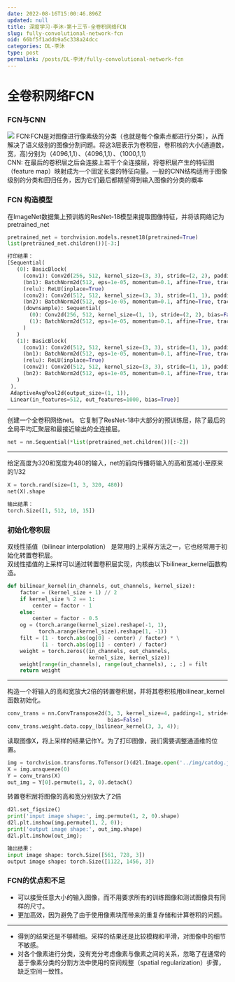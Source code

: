 ```yaml
---
date: 2022-08-16T15:00:46.896Z
updated: null
title: 深度学习-李沐-第十三节-全卷积网络FCN
slug: fully-convolutional-network-fcn
oid: 66bf5f1addb9a5c338a24dcc
categories: DL-李沐
type: post
permalink: /posts/DL-李沐/fully-convolutional-network-fcn
---
```



# 全卷积网络FCN

### FCN与CNN

![](https://qiniu.kanes.top/blog/0000f84b.png)
FCN:FCN是对图像进行像素级的分类（也就是每个像素点都进行分类），从而解决了语义级别的图像分割问题。将这3层表示为卷积层，卷积核的大小(通道数，宽，高)分别为（4096,1,1）、（4096,1,1）、（1000,1,1）  
CNN: 在最后的卷积层之后会连接上若干个全连接层，将卷积层产生的特征图（feature map）映射成为一个固定长度的特征向量。一般的CNN结构适用于图像级别的分类和回归任务，因为它们最后都期望得到输入图像的分类的概率

### FCN 构造模型

在ImageNet数据集上预训练的ResNet-18模型来提取图像特征，并将该网络记为pretrained_net

```python
pretrained_net = torchvision.models.resnet18(pretrained=True)
list(pretrained_net.children())[-3:]
```

```python
打印结果：
[Sequential(
   (0): BasicBlock(
     (conv1): Conv2d(256, 512, kernel_size=(3, 3), stride=(2, 2), padding=(1, 1), bias=False)
     (bn1): BatchNorm2d(512, eps=1e-05, momentum=0.1, affine=True, track_running_stats=True)
     (relu): ReLU(inplace=True)
     (conv2): Conv2d(512, 512, kernel_size=(3, 3), stride=(1, 1), padding=(1, 1), bias=False)
     (bn2): BatchNorm2d(512, eps=1e-05, momentum=0.1, affine=True, track_running_stats=True)
     (downsample): Sequential(
       (0): Conv2d(256, 512, kernel_size=(1, 1), stride=(2, 2), bias=False)
       (1): BatchNorm2d(512, eps=1e-05, momentum=0.1, affine=True, track_running_stats=True)
     )
   )
   (1): BasicBlock(
     (conv1): Conv2d(512, 512, kernel_size=(3, 3), stride=(1, 1), padding=(1, 1), bias=False)
     (bn1): BatchNorm2d(512, eps=1e-05, momentum=0.1, affine=True, track_running_stats=True)
     (relu): ReLU(inplace=True)
     (conv2): Conv2d(512, 512, kernel_size=(3, 3), stride=(1, 1), padding=(1, 1), bias=False)
     (bn2): BatchNorm2d(512, eps=1e-05, momentum=0.1, affine=True, track_running_stats=True)
   )
 ),
 AdaptiveAvgPool2d(output_size=(1, 1)),
 Linear(in_features=512, out_features=1000, bias=True)]
```

---

创建一个全卷积网络net。 它复制了ResNet-18中大部分的预训练层，除了最后的全局平均汇聚层和最接近输出的全连接层。

```python
net = nn.Sequential(*list(pretrained_net.children())[:-2])
```

---

给定高度为320和宽度为480的输入，net的前向传播将输入的高和宽减小至原来的1/32

```python
X = torch.rand(size=(1, 3, 320, 480))
net(X).shape

输出结果：
torch.Size([1, 512, 10, 15])
```

### 初始化卷积层

双线性插值（bilinear interpolation） 是常用的上采样方法之一，它也经常用于初始化转置卷积层。  
双线性插值的上采样可以通过转置卷积层实现，内核由以下bilinear_kernel函数构造。

```python
def bilinear_kernel(in_channels, out_channels, kernel_size):
    factor = (kernel_size + 1) // 2
    if kernel_size % 2 == 1:
        center = factor - 1
    else:
        center = factor - 0.5
    og = (torch.arange(kernel_size).reshape(-1, 1),
          torch.arange(kernel_size).reshape(1, -1))
    filt = (1 - torch.abs(og[0] - center) / factor) * \
           (1 - torch.abs(og[1] - center) / factor)
    weight = torch.zeros((in_channels, out_channels,
                          kernel_size, kernel_size))
    weight[range(in_channels), range(out_channels), :, :] = filt
    return weight
```

---

构造一个将输入的高和宽放大2倍的转置卷积层，并将其卷积核用bilinear_kernel函数初始化。

```python
conv_trans = nn.ConvTranspose2d(3, 3, kernel_size=4, padding=1, stride=2,
                                bias=False)
conv_trans.weight.data.copy_(bilinear_kernel(3, 3, 4));
```

读取图像X，将上采样的结果记作Y。为了打印图像，我们需要调整通道维的位置。

```python
img = torchvision.transforms.ToTensor()(d2l.Image.open('../img/catdog.jpg'))
X = img.unsqueeze(0)
Y = conv_trans(X)
out_img = Y[0].permute(1, 2, 0).detach()
```

转置卷积层将图像的高和宽分别放大了2倍

```python
d2l.set_figsize()
print('input image shape:', img.permute(1, 2, 0).shape)
d2l.plt.imshow(img.permute(1, 2, 0));
print('output image shape:', out_img.shape)
d2l.plt.imshow(out_img);

输出结果：
input image shape: torch.Size([561, 728, 3])
output image shape: torch.Size([1122, 1456, 3])
```

### FCN的优点和不足

* 可以接受任意大小的输入图像，而不用要求所有的训练图像和测试图像具有同样的尺寸。
* 更加高效，因为避免了由于使用像素块而带来的重复存储和计算卷积的问题。

---

* 得到的结果还是不够精细。采样的结果还是比较模糊和平滑，对图像中的细节不敏感。
* 对各个像素进行分类，没有充分考虑像素与像素之间的关系，忽略了在通常的基于像素分类的分割方法中使用的空间规整（spatial regularization）步骤，缺乏空间一致性。